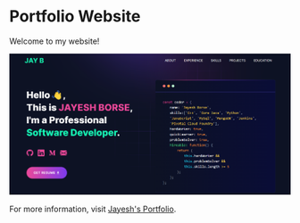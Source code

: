 # Portfolio Website

Welcome to my website!

![Landing Page](public/portfolio_screen.png)

For more information, visit [Jayesh's Portfolio](https://jayb070.github.io/).
